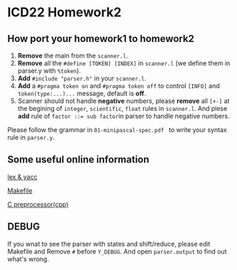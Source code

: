# ICD22 Homework2


## How port your homework1 to homework2

1. **Remove** the main from the `scanner.l`.
2. **Remove** all the `#define [TOKEN] [INDEX]` in `scanner.l` (we define them in parser.y with `%token`).
3. **Add** `#include "parser.h"` in your `scanner.l`.
4. **Add** a `#pragma token on` and `#pragma token off` to control `[INFO]` and `token(type:...)...` message, default is **off**.
5. Scanner should not handle **negative** numbers, please **remove** all `[+-]` at the begining of `integer`, `scientific`, `float` rules in `scanner.l`.  And plese **add** rule of `factor ::= sub factor`in parser to handle negative numbers.

Please follow the grammar in `01-minipascal-spec.pdf ` to write your syntax rule in `parser.y`.

## Some useful online information
[lex & yacc](http://dinosaur.compilertools.net/#lex)

[Makefile](https://www.gnu.org/software/make/manual/make.html)

[C preprocessor(cpp)](https://gcc.gnu.org/onlinedocs/cpp/index.html)

## DEBUG

If you wnat to see the parser with states and shift/reduce, please edit Makefile and Remove `#` before `Y_DEBUG`. And open `parser.output` to find out what's wrong.
